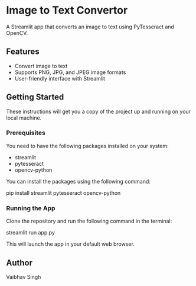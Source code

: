 # Image to Text Convertor

A Streamlit app that converts an image to text using PyTesseract and OpenCV.

## Features

- Convert image to text
- Supports PNG, JPG, and JPEG image formats
- User-friendly interface with Streamlit

## Getting Started

These instructions will get you a copy of the project up and running on your local machine.

### Prerequisites

You need to have the following packages installed on your system:

- streamlit
- pytesseract
- opencv-python

You can install the packages using the following command:

pip install streamlit pytesseract opencv-python


### Running the App

Clone the repository and run the following command in the terminal:

streamlit run app.py


This will launch the app in your default web browser.

## Author

Vaibhav Singh


